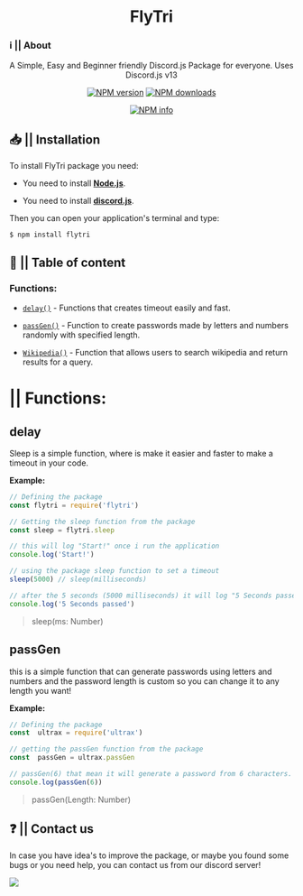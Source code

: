 <div  align="center">
<h1>FlyTri</h1>
</div>

### ℹ️ || About 

<div align="center">
<p>A Simple, Easy and Beginner friendly Discord.js Package for everyone. Uses Discord.js v13</p>
<p>
    <a href="https://npmjs.com/package/flytri"><img src="https://img.shields.io/npm/v/flytri?maxAge=3600" alt="NPM version" /></a>
    <a href="https://npmjs.com/package/flytri"><img src="https://img.shields.io/npm/dt/flytri?maxAge=3600" alt="NPM downloads" /></a>
  </p>
  <p>
<a  href="https://nodei.co/npm/flytri/"><img  src="https://nodei.co/npm/flytri.png?downloads=true&stars=true"  alt="NPM info"  /></a>

</p>
</div>

## 📥 || Installation

To install FlyTri package you need:

- You need to install [**Node.js**](https://www.nodejs.org/en/download/).

- You need to install [**discord.js**](https://www.npmjs.com/package/discord.js).

Then you can open your application's terminal and type:

```
$ npm install flytri
```

## 📜 || Table of content

### Functions:

-  [`delay()`](https://www.npmjs.com/package/flytri#sleep) - Functions that creates timeout easily and fast.

-  [`passGen()`](https://www.npmjs.com/package/flytri#passgen) - Function to create passwords made by letters and numbers randomly with specified length.

-  [`Wikipedia()`](https://www.npmjs.com/package/flytri#wikipedia) - Function that allows users to search wikipedia and return results for a query.

# || Functions:

## delay

Sleep is a simple function, where is make it easier and faster to make a timeout in your code.

**Example:**
```js
// Defining the package
const flytri = require('flytri')

// Getting the sleep function from the package
const sleep = flytri.sleep

// this will log "Start!" once i run the application
console.log('Start!')

// using the package sleep function to set a timeout
sleep(5000) // sleep(milliseconds)

// after the 5 seconds (5000 milliseconds) it will log "5 Seconds passed"
console.log('5 Seconds passed')
```

> sleep(ms: Number)

## passGen

this is a simple function that can generate passwords using letters and numbers and the password length is custom so you can change it to any length you want!


**Example:**

```js
// Defining the package
const  ultrax = require('ultrax')

// getting the passGen function from the package
const  passGen = ultrax.passGen

// passGen(6) that mean it will generate a password from 6 characters.
console.log(passGen(6)) 
```
> passGen(Length: Number)

## ❓ || Contact us

In case you have idea's to improve the package, or maybe you found some bugs or you need help, you can contact us from our discord server!

<a  href="https://www.discord.gg/tgDVBKqvZe"><img  src="https://www.discord.com/api/guilds/911275816355258371/widget.png?style=banner1"></a>
